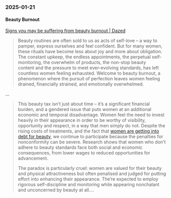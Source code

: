 ### 2025-01-21
#### Beauty Burnout
[Signs you may be suffering from beauty burnout \| Dazed](https://www.dazeddigital.com/beauty/article/65834/1/are-you-suffering-from-beauty-burnout)

> Beauty routines are often sold to us as acts of self-love – a way to pamper, express ourselves and feel confident. But for many women, these rituals have become less about joy and more about obligation. The constant upkeep, the endless appointments, the perpetual self-monitoring, the overwhelm of products, the non-stop beauty content and the pressure to meet ever-evolving standards, has left countless women feeling exhausted. Welcome to beauty burnout, a phenomenon where the pursuit of perfection leaves women feeling drained, financially strained, and emotionally overwhelmed.

…

> This beauty tax isn’t just about time – it’s a significant financial burden, and a gendered issue that puts women at an additional economic and temporal disadvantage. Women feel the need to invest heavily in their appearance in order to be worthy of visibility, opportunity and respect, in a way that men simply do not. Despite the rising costs of treatments, and the fact that [women are getting into debt for beauty](https://www.dazeddigital.com/beauty/article/56545/1/the-price-of-beauty-debt-crisis-pay-for-cosmetic-treatments-botox-filler), we continue to participate because the penalties for nonconformity can be severe. Research shows that women who don’t adhere to beauty standards face both social and economic consequences, from lower wages to reduced opportunities for advancement.
> 
> The paradox is particularly cruel: women are valued for their beauty and physical attractiveness but often penalised and judged for putting effort into enhancing their appearance. The’re expected to employ rigorous self-discipline and monitoring while appearing nonchalant and unconcerned by beauty at all.…
> 
